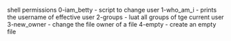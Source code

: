 shell permissions
0-iam_betty - script to change user
1-who_am_i - prints the username of effective user
2-groups - luat all groups of tge current user
3-new_owner - change the file owner of a file
4-empty - create an empty file
